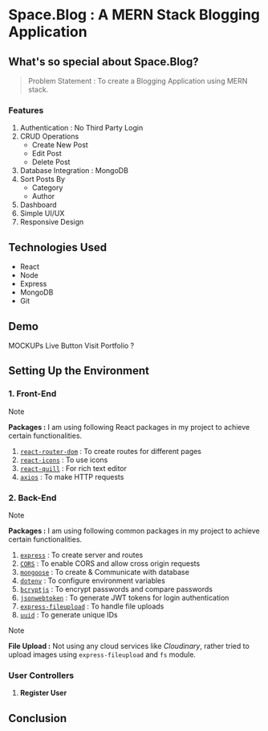 # Space.Blog : A MERN Stack Blogging Application

## What's so special about Space.Blog?

> Problem Statement : To create a Blogging Application using MERN stack.

### Features

1. Authentication : No Third Party Login
2. CRUD Operations
   - Create New Post
   - Edit Post
   - Delete Post
3. Database Integration : MongoDB
4. Sort Posts By
   - Category
   - Author
5. Dashboard
6. Simple UI/UX
7. Responsive Design

## Technologies Used

- React
- Node
- Express
- MongoDB
- Git

## Demo

<!-- TODO -->

MOCKUPs
Live Button
Visit Portfolio ?

## Setting Up the Environment

### 1. Front-End

> [!NOTE]
>
> **Packages :**
> I am using following React packages in my project to achieve certain functionalities.
> 

1. [`react-router-dom`](https://www.npmjs.com/package/react-router-dom) :  To create routes for different pages
2. [`react-icons`](https://www.npmjs.com/package/react-icons) :  To use icons
3. [`react-quill`](https://www.npmjs.com/package/react-quill) : For rich text editor
4. [`axios`](https://www.npmjs.com/package/axios) :  To make HTTP requests
### 2. Back-End

> [!NOTE] 
> 
> **Packages :** 
> I am using following common packages in my project to achieve certain functionalities.
>

1. [`express`](https://www.npmjs.com/package/express) :  To create server and routes
2. [`CORS`](https://www.npmjs.com/package/cors) :  To enable CORS and allow cross origin requests
3. [`mongoose`](https://www.npmjs.com/package/mongoose) :  To create & Communicate with database
4. [`dotenv`](https://www.npmjs.com/package/dotenv) :  To configure environment variables
5. [`bcryptjs`](https://www.npmjs.com/package/bcryptjs) :  To encrypt passwords and compare passwords
6. [`jsonwebtoken`](https://www.npmjs.com/package/jsonwebtoken) :  To generate JWT tokens for login authentication
7. [`express-fileupload`](https://www.npmjs.com/package/express-fileupload) :  To handle file uploads
8. [`uuid`](https://www.npmjs.com/package/uuid) :  To generate unique IDs

> [!NOTE]
>
> **File Upload :** 
> Not using any cloud services like _Cloudinary_, rather tried to upload images using `express-fileupload` and `fs` module.
>

### User Controllers
1. **Register User**
## Conclusion
